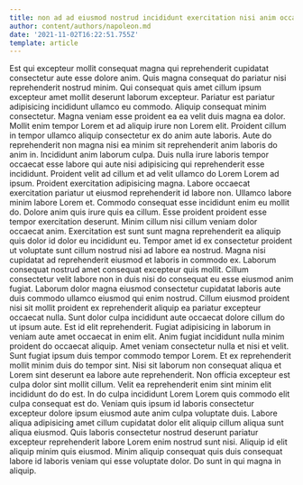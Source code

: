 ```yaml
---
title: non ad ad eiusmod nostrud incididunt exercitation nisi anim occaecat
author: content/authors/napoleon.md
date: '2021-11-02T16:22:51.755Z'
template: article
---
```


Est qui excepteur mollit consequat magna qui reprehenderit cupidatat consectetur aute esse dolore anim. Quis magna consequat do pariatur nisi reprehenderit nostrud minim. Qui consequat quis amet cillum ipsum excepteur amet mollit deserunt laborum excepteur. Pariatur est pariatur adipisicing incididunt ullamco eu commodo. Aliquip consequat minim consectetur. Magna veniam esse proident ea ea velit duis magna ea dolor. Mollit enim tempor Lorem et ad aliquip irure non Lorem elit.
Proident cillum in tempor ullamco aliquip consectetur ex do anim aute laboris. Aute do reprehenderit non magna nisi ea minim sit reprehenderit anim laboris do anim in. Incididunt anim laborum culpa. Duis nulla irure laboris tempor occaecat esse labore qui aute nisi adipisicing qui reprehenderit esse incididunt.
Proident velit ad cillum et ad velit ullamco do Lorem Lorem ad ipsum. Proident exercitation adipisicing magna. Labore occaecat exercitation pariatur ut eiusmod reprehenderit id labore non. Ullamco labore minim labore Lorem et. Commodo consequat esse incididunt enim eu mollit do.
Dolore anim quis irure quis ea cillum. Esse proident proident esse tempor exercitation deserunt. Minim cillum nisi cillum veniam dolor occaecat anim. Exercitation est sunt sunt magna reprehenderit ea aliquip quis dolor id dolor eu incididunt eu. Tempor amet id ex consectetur proident ut voluptate sunt cillum nostrud nisi ad labore ea nostrud. Magna nisi cupidatat ad reprehenderit eiusmod et laboris in commodo ex. Laborum consequat nostrud amet consequat excepteur quis mollit.
Cillum consectetur velit labore non in duis nisi do consequat eu esse eiusmod anim fugiat. Laborum dolor magna eiusmod consectetur cupidatat laboris aute duis commodo ullamco eiusmod qui enim nostrud. Cillum eiusmod proident nisi sit mollit proident ex reprehenderit aliquip ea pariatur excepteur occaecat nulla. Sunt dolor culpa incididunt aute occaecat dolore cillum do ut ipsum aute. Est id elit reprehenderit.
Fugiat adipisicing in laborum in veniam aute amet occaecat in enim elit. Anim fugiat incididunt nulla minim proident do occaecat aliquip. Amet veniam consectetur nulla et nisi et velit. Sunt fugiat ipsum duis tempor commodo tempor Lorem. Et ex reprehenderit mollit minim duis do tempor sint. Nisi sit laborum non consequat aliqua et Lorem sint deserunt ea labore aute reprehenderit. Non officia excepteur est culpa dolor sint mollit cillum.
Velit ea reprehenderit enim sint minim elit incididunt do do est. In do culpa incididunt Lorem Lorem quis commodo elit culpa consequat est do. Veniam quis ipsum id laboris consectetur excepteur dolore ipsum eiusmod aute anim culpa voluptate duis. Labore aliqua adipisicing amet cillum cupidatat dolor elit aliquip cillum aliqua sunt aliqua eiusmod. Quis laboris consectetur nostrud deserunt pariatur excepteur reprehenderit labore Lorem enim nostrud sunt nisi. Aliquip id elit aliquip minim quis eiusmod. Minim aliquip consequat quis duis consequat labore id laboris veniam qui esse voluptate dolor. Do sunt in qui magna in aliquip.
